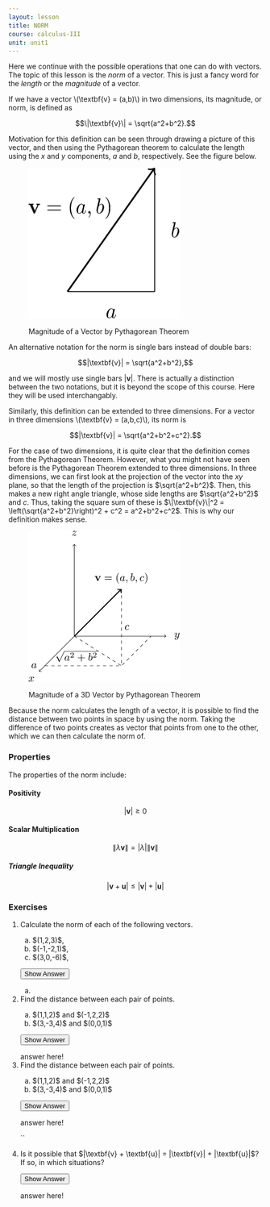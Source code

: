 ```yaml
---
layout: lesson
title: NORM
course: calculus-III
unit: unit1
---
```


Here we continue with the possible operations that one can do with vectors. The topic of this lesson is the *norm* of a vector. This is just a fancy word for the *length* or the *magnitude* of a vector. 

If we have a vector \\(\textbf{v} = (a,b)\\) in two dimensions, its magnitude, or norm, is defined as 

$$\|\textbf{v}\| = \sqrt{a^2+b^2}.$$

Motivation for this definition can be seen through drawing a picture of this vector, and then using the Pythagorean theorem to calculate the length using the $x$ and $y$ components, $a$ and $b$, respectively. See the figure below.

<figure class="center">
<p><img src="norm-Figures/norm2D.svg" alt="Three Dimensional Coordinates" style="width:300px;height:300px;"> </p>
<figcaption class="center">Magnitude of a Vector by Pythagorean Theorem </figcaption> </figure>

An alternative notation for the norm is single bars instead of double bars:

$$|\textbf{v}| = \sqrt{a^2+b^2},$$

and we will mostly use single bars $|\textbf{v}|$. There is actually a distinction between the two notations, but it is beyond the scope of this course. Here they will be used interchangably. 

Similarly, this definition can be extended to three dimensions. For a vector in three dimensions \\(\textbf{v} = (a,b,c)\\), its norm is 

$$|\textbf{v}| = \sqrt{a^2+b^2+c^2}.$$

For the case of two dimensions, it is quite clear that the definition comes from the Pythagorean Theorem. However, what you might not have seen before is the Pythagorean Theorem extended to three dimensions. In three dimensions, we can first look at the projection of the vector into the $xy$ plane, so that the length of the projection is $\sqrt{a^2+b^2}$. Then, this makes a new right angle triangle, whose side lengths are $\sqrt{a^2+b^2}$ and $c$. Thus, taking the square sum of these is $\|\textbf{v}\|^2 = \left(\sqrt{a^2+b^2}\right)^2 + c^2 = a^2+b^2+c^2$. This is why our definition makes sense.

<figure class="center">
<p><img src="norm-Figures/norm3D.svg" alt="Three Dimensional Coordinates" style="width:300px;height:300px;"> </p>
<figcaption class="center">Magnitude of a 3D Vector by Pythagorean Theorem </figcaption> </figure>

Because the norm calculates the length of a vector, it is possible to find the distance between two points in space by using the norm. Taking the difference of two points creates as vector that points from one to the other, which we can then calculate the norm of. 

### Properties
The properties of the norm include:

#### Positivity
$$|\textbf{v}| \geq 0$$

#### Scalar Multiplication
$$\|\lambda\textbf{v}\| = |\lambda|\|\textbf{v}\| $$

##### Triangle Inequality
$$|\textbf{v} + \textbf{u}| \leq |\textbf{v}| + |\textbf{u}|$$



### Exercises

<ol>
<li> <div> Calculate the norm of each of the following vectors.
<ol type = "a">
<li> $(1,2,3)$,  </li>
<li> $(-1,-2,1)$,  </li>
<li> $(3,0,-6)$,  </li>
</ol>
</div>

<button onclick="myFunction('answer1')" class="answerButton">Show Answer</button>
<div  id="answer1" class="answer">
<ol type = "a">
<li> </li>
</ol>
</div> </li>



<li> <div> Find the distance between each pair of points. 
<ol type = "a">
<li> $(1,1,2)$ and $(-1,2,2)$ </li>
<li> $(3,-3,4)$ and $(0,0,1)$ </li>
</ol>
</div>

<button onclick="myFunction('answer2')" class="answerButton">Show Answer</button>
<div  id="answer2" class="answer">
answer here!
</div> </li>



<li> <div> Find the distance between each pair of points. 
<ol type = "a">
<li> $(1,1,2)$ and $(-1,2,2)$ </li>
<li> $(3,-3,4)$ and $(0,0,1)$ </li>
</ol>
</div>

<button onclick="myFunction('answer2')" class="answerButton">Show Answer</button>
<div  id="answer2" class="answer">
answer here!
</div> </li>

``
<li> <div> Is it possible that $|\textbf{v} + \textbf{u}| = |\textbf{v}| + |\textbf{u}|$? If so, in which situations?
</div>

<button onclick="myFunction('answer2')" class="answerButton">Show Answer</button>
<div  id="answer2" class="answer">
answer here!
</div> </li>


</ol>
